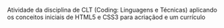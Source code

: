 Atividade da disciplina de CLT (Coding: Linguagens e Técnicas) aplicando os conceitos iniciais de HTML5 e CSS3 para acriaçãod e um currículo
